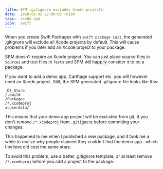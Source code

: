 ```yaml
---
title: SPM .gitignore excludes Xcode projects
date:  2020-01-02 22:00:00 +0100
tags:  xcode spm
icon:  swift
---
```


When you create Swift Packages with `swift package init`, the generated .gitignore will exclude all Xcode projects by default. This will cause problems if you later add an Xcode project to your package.

SPM doesn't require an Xcode project. You can just place source files in `Sources` and test files in `Tests` and SPM will happily consider it to be a package. 

If you want to add a demo app, Carthage support etc. you will however need an Xcode project. Still, the SPM generated .gitignore file looks like this:

```
.DS_Store
/.build
/Packages
/*.xcodeproj
xcuserdata/
```

This means that your demo app project will be excluded from git, if you don't remove `/*.xcodeproj` from `.gitignore` before commiting your changes.

This happened to me when I published a new package, and it took me a while to realize why people claimed they couldn't find the demo app...which I believe did cost me some stars.

To avoid this problem, use a better .gitignore template, or at least remove `/*.xcodeproj` before you add a project to the package.


[SwiftUIBlurView]: https://github.com/danielsaidi/SwiftUIBlurView